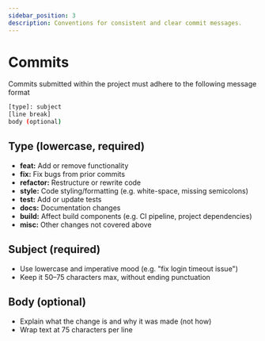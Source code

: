 ```yaml
---
sidebar_position: 3
description: Conventions for consistent and clear commit messages.
---
```


# Commits

Commits submitted within the project must adhere to the following message format
```sh
[type]: subject
[line break]
body (optional)
```

## Type (lowercase, required)

- **feat:** Add or remove functionality
- **fix:** Fix bugs from prior commits
- **refactor:** Restructure or rewrite code
- **style:** Code styling/formatting (e.g. white-space, missing semicolons)
- **test:** Add or update tests
- **docs:** Documentation changes
- **build:** Affect build components (e.g. CI pipeline, project dependencies)
- **misc:** Other changes not covered above

## Subject (required)

- Use lowercase and imperative mood (e.g. "fix login timeout issue")
- Keep it 50–75 characters max, without ending punctuation

## Body (optional)

- Explain what the change is and why it was made (not how)
- Wrap text at 75 characters per line
